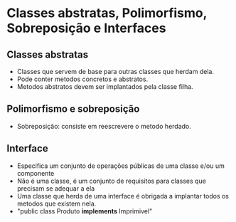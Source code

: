 # Classes abstratas, Polimorfismo, Sobreposição e Interfaces

## Classes abstratas
- Classes que servem de base para outras classes que herdam dela.  
- Pode conter metodos concretos e abstratos.  
- Metodos abstratos devem ser implantados pela classe filha.  

## Polimorfismo e sobreposição
- Sobreposição: consiste em reescrevere o metodo herdado.  

## Interface
- Especifica um conjunto de operações públicas de uma classe e/ou um componente  
- Não é uma classe, é um conjunto de requisitos para classes que precisam se adequar a ela  
- Uma classe que herda de uma interface é obrigada a implantar todos os metodos que existem nela.
- "public class Produto **implements** Imprimivel"